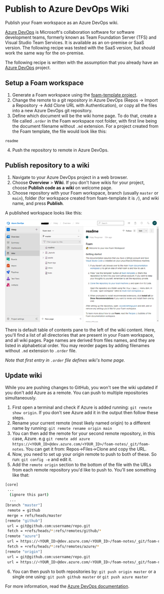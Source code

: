 # Publish to Azure DevOps Wiki

Publish your Foam workspace as an Azure DevOps wiki.

[Azure DevOps](https://azure.microsoft.com/en-us/services/devops/) is Microsoft's collaboration software for software development teams, formerly known as Team Foundation Server (TFS) and Visual Studio Team Services. It is available as an on-premise or SaaS version. The following recipe was tested with the SaaS version, but should work the same way for the on-premise.

The following recipe is written with the assumption that you already have an [Azure DevOps](https://azure.microsoft.com/en-us/services/devops/) project.

## Setup a Foam workspace

1. Generate a Foam workspace using the [foam-template project](https://github.com/foambubble/foam-template).
2. Change the remote to a git repository in Azure DevOps (Repos -> Import a Repository -> Add Clone URL with Authentication), or copy all the files into a new Azure DevOps git repository.
3. Define which document will be the wiki home page. To do that, create a file called `.order` in the Foam workspace root folder, with first line being the document filename without `.md` extension. For a project created from the Foam template, the file would look like this:

```
readme
```

4. Push the repository to remote in Azure DevOps.

## Publish repository to a wiki

1. Navigate to your Azure DevOps project in a web browser.
2. Choose **Overview** > **Wiki**. If you don't have wikis for your project, choose **Publish code as a wiki** on welcome page.
3. Choose repository with your Foam workspace, branch (usually `master` or `main`), folder (for workspace created from foam-template it is `/`), and wiki name, and press **Publish**.

A published workspace looks like this:

![Azure DevOps wiki](../assets/images/azure-devops-wiki-demo.png)

There is default table of contents pane to the left of the wiki content. Here, you'll find a list of all directories that are present in your Foam workspace, and all wiki pages. Page names are derived from files names, and they are listed in alphabetical order. You may reorder pages by adding filenames without `.md` extension to `.order` file.

_Note that first entry in `.order` file defines wiki's home page._

## Update wiki

While you are pushing changes to GitHub, you won't see the wiki updated if you don't add Azure as a remote. You can push to multiple repositories simultaneously.

1.  First open a terminal and check if Azure is added running: `git remote show origin`. If you don't see Azure add it in the output then follow these steps.
2.  Rename your current remote (most likely named origin) to a different name by running: `git remote rename origin main`
3.  You can then add the remote for your second remote repository, in this case, Azure. e.g `git remote add azure https://<YOUR_ID>@dev.azure.com/<YOUR_ID>/foam-notes/_git/foam-notes`. You can get it from: Repos->Files->Clone and copy the URL.
4.  Now, you need to set up your origin remote to push to both of these. So run: `git config -e` and edit it.
5.  Add the `remote origin` section to the bottom of the file with the URLs from each remote repository you'd like to push to. You'll see something like that:

```bash
[core]
 ...
  (ignore this part)
  ...
[branch "master"]
 remote = github
 merge = refs/heads/master
[remote "github"]
 url = git@github.com:username/repo.git
 fetch = +refs/heads/*:refs/remotes/github/*
[remote "azure"]
 url = https://<YOUR_ID>@dev.azure.com/<YOUR_ID>/foam-notes/_git/foam-notes
 fetch = +refs/heads/*:refs/remotes/azure/*
[remote "origin"]
 url = git@github.com:username/repo.git
 url = https://<YOUR_ID>@dev.azure.com/<YOUR_ID>/foam-notes/_git/foam-notes
```

6.  You can then push to both repositories by: `git push origin master` or a single one using: `git push github master` or `git push azure master`

For more information, read the [Azure DevOps documentation](https://docs.microsoft.com/en-us/azure/devops/project/wiki/publish-repo-to-wiki).

